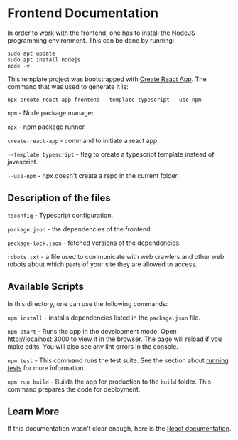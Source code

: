 # Frontend Documentation

In order to work with the frontend, one has to install the NodeJS programming environment. This can be done by running: 
```
sudo apt update
sudo apt install nodejs
node -v
```

This template project was bootstrapped with [Create React App](https://github.com/facebook/create-react-app).
The command that was used to generate it is: 
```
npx create-react-app frontend --template typescript --use-npm
```

`npm` - Node package manager.

`npx` - npm package runner.

`create-react-app` - command to initiate a react app.

`--template typescript` - flag to create a typescript template instead of javascript.

`--use-npm` - npx doesn't create a repo in the current folder.

## Description of the files

`tsconfig` - Typescript configuration.

`package.json` - the dependencies of the frontend.

`package-lock.json` - fetched versions of the dependencies.

`robots.txt` - a file used to communicate with web crawlers and other web robots about which parts of your site they are allowed to access.

## Available Scripts

In this directory, one can use the following commands:

`npm install` - installs dependencies listed in the `package.json` file.

`npm start` - Runs the app in the development mode. Open [http://localhost:3000](http://localhost:3000) to view it in the browser. The page will reload if you make edits. You will also see any lint errors in the console.

`npm test` - This command runs the test suite. See the section about [running tests](https://facebook.github.io/create-react-app/docs/running-tests) for more information.

`npm run build` - Builds the app for production to the `build` folder. This command prepares the code for deployment.

## Learn More

If this documentation wasn't clear enough, here is the [React documentation](https://reactjs.org/).
